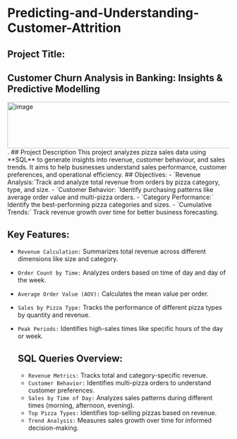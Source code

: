 # Predicting-and-Understanding-Customer-Attrition

## Project Title:
## Customer Churn Analysis in Banking: Insights & Predictive Modelling
<img width="1476" height="105" alt="image" src="https://github.com/user-attachments/assets/04c8372e-8e03-4dd3-8d84-614d5f763cfc" />
.
## Project Description
This project analyzes pizza sales data using **SQL** to generate insights into revenue, customer behaviour, and sales trends. It aims to help businesses understand sales performance, customer preferences, and operational efficiency.
## Objectives:
- `Revenue Analysis:`Track and analyze total revenue from orders by pizza category, type, and size.
- `Customer Behavior: `Identify purchasing patterns like average order value and multi-pizza orders.
- `Category Performance:` Identify the best-performing pizza categories and sizes.
- `Cumulative Trends:` Track revenue growth over time for better business forecasting.

## Key Features:
- `Revenue Calculation:` Summarizes total revenue across different dimensions like size and category.
- `Order Count by Time:` Analyzes orders based on time of day and day of the week.
- `Average Order Value (AOV):` Calculates the mean value per order.
 - `Sales by Pizza Type:` Tracks the performance of different pizza types by quantity and revenue.
 - `Peak Periods:` Identifies high-sales times like specific hours of the day or week.

   ## SQL Queries Overview:
   - `Revenue Metrics:` Tracks total and category-specific revenue.
   - `Customer Behavior:` Identifies multi-pizza orders to understand customer preferences.
   - `Sales by Time of Day:` Analyzes sales patterns during different times (morning, afternoon, evening).
   - `Top Pizza Types:` Identifies top-selling pizzas based on revenue.
   - `Trend Analysis:` Measures sales growth over time for informed decision-making.
